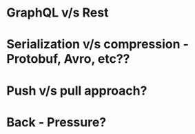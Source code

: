 # GraphQL v/s Rest
# Serialization v/s compression - Protobuf, Avro, etc??
# Push v/s pull approach?
# Back - Pressure?